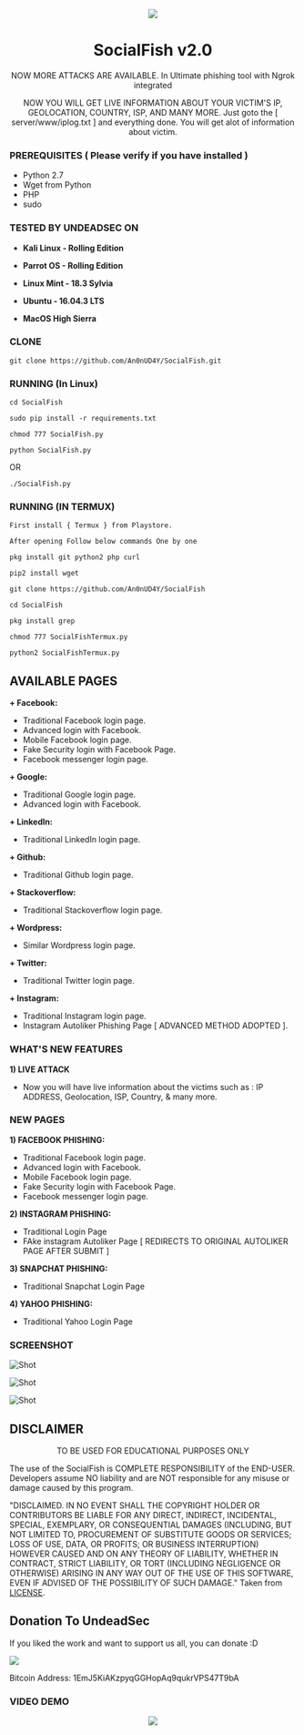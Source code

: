 <p align="center">
  <img src="https://raw.githubusercontent.com/An0nUD4Y/SocialFish/master/social.png">  
</p>

<h1 align="center">SocialFish v2.0</h1>
<p align="center">
       NOW MORE ATTACKS ARE AVAILABLE.
  In Ultimate phishing tool with Ngrok integrated
</p>

<p align="center">
 NOW YOU WILL GET LIVE INFORMATION ABOUT YOUR VICTIM'S IP, GEOLOCATION, COUNTRY, ISP, AND MANY MORE.
 Just goto the [ server/www/iplog.txt ] and everything done. You will get alot of information about victim.
</p>

### PREREQUISITES ( Please verify if you have installed )

* Python 2.7 
* Wget from Python
* PHP
* sudo

### TESTED BY UNDEADSEC ON
* **Kali Linux - Rolling Edition**

* **Parrot OS - Rolling Edition**

* **Linux Mint - 18.3 Sylvia**

* **Ubuntu - 16.04.3 LTS**

* **MacOS High Sierra**

### CLONE
```
git clone https://github.com/An0nUD4Y/SocialFish.git
```

### RUNNING (In Linux)

```
cd SocialFish
```

```
sudo pip install -r requirements.txt
```

```
chmod 777 SocialFish.py
```

```
python SocialFish.py

```
   OR
   
```
./SocialFish.py    

```
### RUNNING (IN TERMUX)

```
First install { Termux } from Playstore.

```

```
After opening Follow below commands One by one

```

```
pkg install git python2 php curl

```
```
pip2 install wget

```
```
git clone https://github.com/An0nUD4Y/SocialFish 

```
```
cd SocialFish

```
```
pkg install grep

```
```
chmod 777 SocialFishTermux.py

```
```
python2 SocialFishTermux.py

```


## AVAILABLE PAGES

**+ Facebook:**
- Traditional Facebook login page.
- Advanced login with Facebook.
- Mobile Facebook login page.
- Fake Security login with Facebook Page. 
- Facebook messenger login page.

**+ Google:**
- Traditional Google login page.
- Advanced login with Facebook.

**+ LinkedIn:**
- Traditional LinkedIn login page.

**+ Github:**
- Traditional Github login page.

**+ Stackoverflow:**
- Traditional Stackoverflow login page.

**+ Wordpress:**
- Similar Wordpress login page.

**+ Twitter:**
- Traditional Twitter login page.

**+ Instagram:**
- Traditional Instagram login page.
- Instagram Autoliker Phishing Page [ ADVANCED METHOD ADOPTED ].

### WHAT'S NEW FEATURES
**1) LIVE ATTACK**
- Now you will have live information about the victims such as : IP ADDRESS, Geolocation, ISP, Country, & many more.

### NEW PAGES
<p align="center">
  
**1) FACEBOOK PHISHING:**
- Traditional Facebook login page.
- Advanced login with Facebook.
- Mobile Facebook login page.
- Fake Security login with Facebook Page. 
- Facebook messenger login page.
        
 **2) INSTAGRAM PHISHING:**
 - Traditional Login Page
 - FAke instagram Autoliker Page [ REDIRECTS TO ORIGINAL AUTOLIKER PAGE AFTER SUBMIT ] 

 **3) SNAPCHAT PHISHING:**
 - Traditional Snapchat Login Page
 
 **4) YAHOO PHISHING:**
 - Traditional Yahoo Login Page
</p>



### SCREENSHOT
![Shot](https://github.com/An0nUD4Y/SocialFish/blob/master/sc.png)

![Shot](https://github.com/An0nUD4Y/SocialFish/blob/master/sc1.png)

![Shot](https://github.com/An0nUD4Y/SocialFish/blob/master/sc2.png)
## DISCLAIMER
<p align="center">
  TO BE USED FOR EDUCATIONAL PURPOSES ONLY
</p>

The use of the SocialFish is COMPLETE RESPONSIBILITY of the END-USER. Developers assume NO liability and are NOT responsible for any misuse or damage caused by this program.

"DISCLAIMED. IN NO EVENT SHALL THE COPYRIGHT HOLDER OR CONTRIBUTORS BE LIABLE
FOR ANY DIRECT, INDIRECT, INCIDENTAL, SPECIAL, EXEMPLARY, OR CONSEQUENTIAL
DAMAGES (INCLUDING, BUT NOT LIMITED TO, PROCUREMENT OF SUBSTITUTE GOODS OR
SERVICES; LOSS OF USE, DATA, OR PROFITS; OR BUSINESS INTERRUPTION) HOWEVER
CAUSED AND ON ANY THEORY OF LIABILITY, WHETHER IN CONTRACT, STRICT LIABILITY,
OR TORT (INCLUDING NEGLIGENCE OR OTHERWISE) ARISING IN ANY WAY OUT OF THE USE
OF THIS SOFTWARE, EVEN IF ADVISED OF THE POSSIBILITY OF SUCH DAMAGE."
Taken from [LICENSE](LICENSE).


## Donation To UndeadSec
If you liked the work and want to support us all, you can donate :D

<img src="https://github.com/An0nUD4Y/SocialFish/blob/master/donation.png"></img>

Bitcoin Address: 1EmJ5KiAKzpyqGGHopAq9qukrVPS47T9bA

### VIDEO DEMO
<p align="center">
<a href="https://www.youtube.com/watch?v=dCuZR2C7Hhw">
  <img src="https://raw.githubusercontent.com/An0nUD4Y/SocialFish/master/video.png" />
</a></p>
